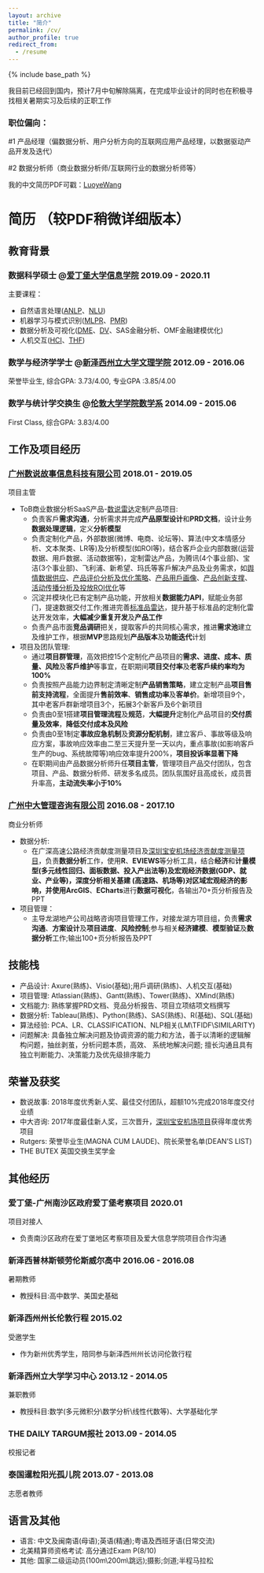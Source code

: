 ```yaml
---
layout: archive
title: "简介"
permalink: /cv/
author_profile: true
redirect_from:
  - /resume
---
```


{% include base_path %}



我目前已经回到国内，预计7月中旬解除隔离，在完成毕业设计的同时也在积极寻找相关暑期实习及后续的正职工作

### 职位偏向：
#1 产品经理（偏数据分析、用户分析方向的互联网应用产品经理，以数据驱动产品开发及迭代）

#2 数据分析师（商业数据分析师/互联网行业的数据分析师等）

我的中文简历PDF可戳：[LuoyeWang](http://luoyewang.github.io/files/王洛野_产品经理.pdf)


<!-- <embed src="http://luoyewang.github.io/files/王洛野_产品经理.pdf" width="650" height="1800" type='application/pdf'> -->


# 简历 （较PDF稍微详细版本）

## 教育背景
### 数据科学硕士 @[爱丁堡大学信息学院](https://www.ed.ac.uk/informatics)    2019.09 - 2020.11
主要课程：
  * 自然语言处理([ANLP](https://www.inf.ed.ac.uk/teaching/courses/anlp/lectures/index.html)、[NLU](https://www.inf.ed.ac.uk/teaching/courses/nlu/))
  * 机器学习与模式识别([MLPR](https://www.inf.ed.ac.uk/teaching/courses/mlpr/2019/notes/)、[PMR](https://www.inf.ed.ac.uk/teaching/courses/pmr/19-20/))
  * 数据分析及可视化([DME](http://www.inf.ed.ac.uk/teaching/courses/dme/)、[DV](https://datavis2020.github.io/)、SAS金融分析、OMF金融建模优化)
  * 人机交互([HCI](https://www.ed.ac.uk/global/study-abroad/course/index.php?browseby=subject&browsebysubject=Informatics&course=60266)、[THF](https://wp.inf.ed.ac.uk/thehumanfactor/about/))

### 数学与经济学学士 @[新泽西州立大学文理学院](https://sas.rutgers.edu/)    2012.09 - 2016.06
  
  荣誉毕业生, 综合GPA: 3.73/4.00, 专业GPA :3.85/4.00

### 数学与统计学交换生 @[伦敦大学学院数学系](https://www.ucl.ac.uk/maths/)    2014.09 - 2015.06
  
  First Class, 综合GPA: 3.83/4.00




## 工作及项目经历
### [广州数说故事信息科技有限公司](https://www.datastory.com.cn/)    2018.01 - 2019.05

项目主管
  * ToB商业数据分析SaaS产品-[数说雷达](https://www.datastory.com.cn/product/radar/brand)定制产品项目:
    * 负责客戶**需求沟通**，分析需求并完成**产品原型设计**和**PRD文档**，设计业务**数据处理逻辑**，定义**分析模型**
    * 负责定制化产品，外部数据(微博、电商、论坛等)、算法(中文本情感分析、文本聚类、LR等)及分析模型(如ROI等)，结合客戶企业内部数据(运营数据、用戶数据、活动数据等)，定制雷达产品，为腾讯(4个事业部)、宝洁(3个事业部)、⻜利浦、新希望、玛氏等客戶解决产品及业务需求，如[舆情数据供应](https://www.datastory.com.cn/hotspot)、[产品评价分析及优化策略](https://www.datastory.com.cn/solution/brand)、[产品用戶画像](https://www.datastory.com.cn/solution/user)、[产品创新支撑](https://www.datastory.com.cn/solution/product)、[活动传播分析及投放ROI优化](https://www.datastory.com.cn/solution/brand)等
    * 沉淀并模块化已有定制产品功能，开放相关**数据能力API**，赋能业务部⻔，提速数据交付工作;推进完善[标准品雷达](https://www.datastory.com.cn/product/radar)，提升基于标准品的定制化雷达开发效率，**大幅减少重复开发**及**产品工作**
    * 负责产品市面**竞品调研**把关，提取客戶的共同核心需求，推进**需求池**建立及维护工作，根据**MVP**思路规划**产品版本**及**功能迭代**计划
  * 项目及团队管理:
    * 通过**项目群管理**，高效把控15个定制化产品项目的**需求、进度、成本、质量、⻛险**及**客戶维护**等事宜，在职期间**项目交付率**及**老客戶续约率均为100%**
    * 负责按照产品能力边界制定清晰定制**产品销售策略**，建立定制产品**项目售前支持流程**，全面提升**售前效率**、**销售成功率**及**客单价**。新增项目9个，其中老客戶群新增项目3个，拓展3个新客戶及6个新项目
    * 负责由0至1搭建**项目管理流程**及**规范**，**大幅提升**定制化产品项目的**交付质量及效率**，**降低交付成本及⻛险**
    * 负责由0至1制定**事故应急机制**及**资源分配机制**，建立客戶、事故等级及响应方案，事故响应效率由二至三天提升至一天以内，重点事故(如影响客戶生产的bug、系统故障等)响应效率提升200%，**项目投诉率显著下降**
    * 在职期间由产品数据分析师升任**项目主管**，管理项目产品交付团队，包含项目、产品、数据分析师、研发多名成员。团队氛围好且高成⻓，成员晋升率高，**主动流失率小于10%**

### [广州中大管理咨询有限公司](http://www.mpgroup.cn/)    2016.08 - 2017.10

商业分析师
  * 数据分析:
    * 在广深高速公路经济贡献度测量项目及[深圳宝安机场经济贡献度测量项目](http://www.mpgroup.cn/solution/listDetail.aspx?sublanmuid=89&id=104318)，负责**数据分析**工作，使用**R**、**EVIEWS**等分析工具，结合**经济**和**计量模型(多元线性回归、面板数据、投入产出法等)**及宏观经济数据(GDP、就业、产业等)，深度分析相关基建 (高速路、机场等)对区域宏观经济的影响，并使用**ArcGIS**、**ECharts**进行**数据可视化**，各输出70+⻚分析报告及PPT
  * 项目管理：
    * 主导⻰湖地产公司战略咨询项目管理工作，对接⻰湖方项目组，负责**需求沟通**、**方案设计**及**项目进度**、**⻛险控制**;参与相关**经济建模**、**模型验证**及**数据分析**工作;输出100+⻚分析报告及PPT

  
## 技能栈
* 产品设计: Axure(熟练)、Visio(基础);用戶调研(熟练)、人机交互(基础)
* 项目管理: Atlassian(熟练)、Gantt(熟练)、Tower(熟练)、XMind(熟练)
* 文档能力: 熟练掌握PRD文档、竞品分析报告、项目立项结项文档撰写
* 数据分析: Tableau(熟练)、Python(熟练)、SAS(熟练)、R(基础)、SQL(基础) 
* 算法经验: PCA、LR、CLASSIFICATION、NLP相关(LM\TFIDF\SIMILARITY)
* 问题解决: 具备独立解决问题及协调资源的能力和方法，善于以清晰的逻辑解构问题，抽丝剥茧，分析问题本质，高效、 系统地解决问题; 擅⻓沟通且具有独立判断能力、决策能力及优先级排序能力


## 荣誉及获奖
* 数说故事: 2018年度优秀新人奖、最佳交付团队，超额10%完成2018年度交付业绩 
* 中大咨询: 2017年度最佳新人奖，三次晋升，[深圳宝安机场项目](http://www.mpgroup.cn/solution/listDetail.aspx?sublanmuid=89&id=104318)获得年度优秀项目 
* Rutgers: 荣誉毕业生(MAGNA CUM LAUDE)、院⻓荣誉名单(DEAN’S LIST) 
* THE BUTEX 英国交换生奖学金
  
## 其他经历
### 爱丁堡-广州南沙区政府爱丁堡考察项目   2020.01

项目对接人
* 负责南沙区政府在爱丁堡地区考察项目及爱大信息学院项目合作沟通

### 新泽西普林斯顿劳伦斯威尔高中   2016.06 - 2016.08

暑期教师
* 教授科目:高中数学、美国史基础

### 新泽西州州⻓伦敦行程   2015.02

受邀学生
* 作为新州优秀学生，陪同参与新泽西州州⻓访问伦敦行程

### 新泽西州立大学学习中心   2013.12 - 2014.05

兼职教师
* 教授科目:数学(多元微积分\数学分析\线性代数等)、大学基础化学

### THE DAILY TARGUM报社    2013.09 - 2014.05

校报记者

### 泰国暹粒阳光孤儿院    2013.07 - 2013.08

志愿者教师

  
## 语言及其他
* 语言: 中文及闽南语(母语);英语(精通);粤语及西班牙语(日常交流) 
* 北美精算师资格考试: 高分通过Exam P(8/10) 
* 其他: 国家二级运动员(100m\200m\跳远);摄影;剑道;半程⻢拉松
